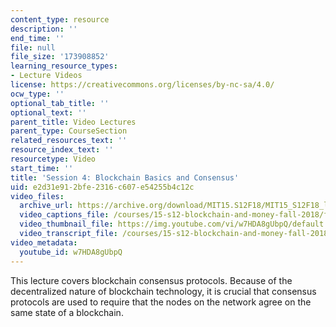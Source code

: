 ```yaml
---
content_type: resource
description: ''
end_time: ''
file: null
file_size: '173908852'
learning_resource_types:
- Lecture Videos
license: https://creativecommons.org/licenses/by-nc-sa/4.0/
ocw_type: ''
optional_tab_title: ''
optional_text: ''
parent_title: Video Lectures
parent_type: CourseSection
related_resources_text: ''
resource_index_text: ''
resourcetype: Video
start_time: ''
title: 'Session 4: Blockchain Basics and Consensus'
uid: e2d31e91-2bfe-2316-c607-e54255b4c12c
video_files:
  archive_url: https://archive.org/download/MIT15.S12F18/MIT15_S12F18_lec04_300k.mp4
  video_captions_file: /courses/15-s12-blockchain-and-money-fall-2018/f9fd533a9fde584299eda01f89e6c6a1_w7HDA8gUbpQ.vtt
  video_thumbnail_file: https://img.youtube.com/vi/w7HDA8gUbpQ/default.jpg
  video_transcript_file: /courses/15-s12-blockchain-and-money-fall-2018/bdf3542d270bb6356bdb4a1300432b5b_w7HDA8gUbpQ.pdf
video_metadata:
  youtube_id: w7HDA8gUbpQ
---
```


This lecture covers blockchain consensus protocols. Because of the decentralized nature of blockchain technology, it is crucial that consensus protocols are used to require that the nodes on the network agree on the same state of a blockchain.

